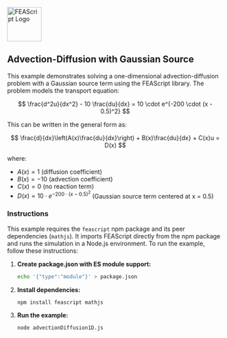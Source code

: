<img src="https://feascript.github.io/FEAScript-website/assets/feascript-logo.png" width="80" alt="FEAScript Logo">

## Advection-Diffusion with Gaussian Source

This example demonstrates solving a one-dimensional advection-diffusion problem with a Gaussian source term using the FEAScript library. The problem models the transport equation:

$$
\frac{d^2u}{dx^2} - 10 \frac{du}{dx} = 10 \cdot e^{-200 \cdot (x - 0.5)^2}
$$

This can be written in the general form as:

$$
\frac{d}{dx}\left(A(x)\frac{du}{dx}\right) + B(x)\frac{du}{dx} + C(x)u = D(x)
$$

where:

- $A(x) = 1$ (diffusion coefficient)
- $B(x) = -10$ (advection coefficient)
- $C(x) = 0$ (no reaction term)
- $D(x) = 10 \cdot e^{-200 \cdot (x - 0.5)^2}$ (Gaussian source term centered at x = 0.5)

### Instructions

This example requires the `feascript` npm package and its peer dependencies (`mathjs`). It imports FEAScript directly from the npm package and runs the simulation in a Node.js environment. To run the example, follow these instructions:

1. **Create package.json with ES module support:**

   ```bash
   echo '{"type":"module"}' > package.json
   ```

2. **Install dependencies:**

   ```bash
   npm install feascript mathjs
   ```

3. **Run the example:**
   ```bash
   node advectionDiffusion1D.js
   ```

